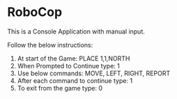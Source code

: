 # RoboCop

This is a Console Application with manual input.

Follow the below instructions:
1. At start of the Game: PLACE 1,1,NORTH
2. When Prompted to Continue type: 1
3. Use below commands: MOVE, LEFT, RIGHT, REPORT
4. After each command to continue type: 1
5. To exit from the game type: 0
